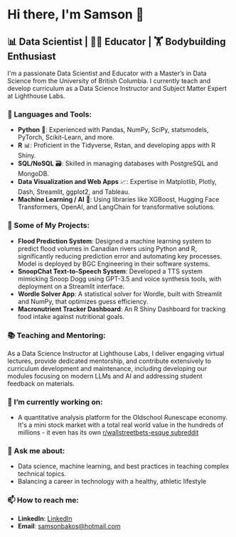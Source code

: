 # Hi there, I'm Samson 👋

## 📊 Data Scientist | 🧑‍🏫 Educator | 🏋️ Bodybuilding Enthusiast

I'm a passionate Data Scientist and Educator with a Master’s in Data Science from the University of British Columbia. I currently teach and develop curriculum as a Data Science Instructor and Subject Matter Expert at Lighthouse Labs.

### 🧰 Languages and Tools:

- **Python** 🐍: Experienced with Pandas, NumPy, SciPy, statsmodels, PyTorch, Scikit-Learn, and more.
- **R** 📊: Proficient in the Tidyverse, Rstan, and developing apps with R Shiny.
- **SQL/NoSQL** 🗃️: Skilled in managing databases with PostgreSQL and MongoDB.
- **Data Visualization and Web Apps** 📈: Expertise in Matplotlib, Plotly, Dash, Streamlit, ggplot2, and Tableau.
- **Machine Learning / AI** 🤖: Using libraries like XGBoost, Hugging Face Transformers, OpenAI, and LangChain for transformative solutions.

### 🚀 Some of My Projects:

- **Flood Prediction System**: Designed a machine learning system to predict flood volumes in Canadian rivers using Python and R, significantly reducing prediction error and automating key processes. Model is deployed by BGC Engineering in their software systems.
- **SnoopChat Text-to-Speech System**: Developed a TTS system mimicking Snoop Dogg using GPT-3.5 and voice synthesis tools, with deployment on a Streamlit interface.
- **Wordle Solver App**: A statistical solver for Wordle, built with Streamlit and NumPy, that optimizes guess efficiency.
- **Macronutrient Tracker Dashboard**: An R Shiny Dashboard for tracking food intake against nutritional goals.

### 📚 Teaching and Mentoring:

As a Data Science Instructor at Lighthouse Labs, I deliver engaging virtual lectures, provide dedicated mentorship, and contribute extensively to curriculum development and maintenance, including developing our modules focusing on modern LLMs and AI and addressing student feedback on materials. 

### 🌱 I’m currently working on:

- A quantitative analysis platform for the Oldschool Runescape economy. It's a mini stock market with a total real world value in the hundreds of millions - it even has its own [r/wallstreetbets-esque subreddit](https://www.reddit.com/r/GrandExchangeBets/)

### 💬 Ask me about:

- Data science, machine learning, and best practices in teaching complex technical topics.
- Balancing a career in technology with a healthy, athletic lifestyle 

### 📫 How to reach me:

- **LinkedIn**: [LinkedIn](https://www.linkedin.com/in/samsonbakos/)
- **Email**: samsonbakos@hotmail.com




